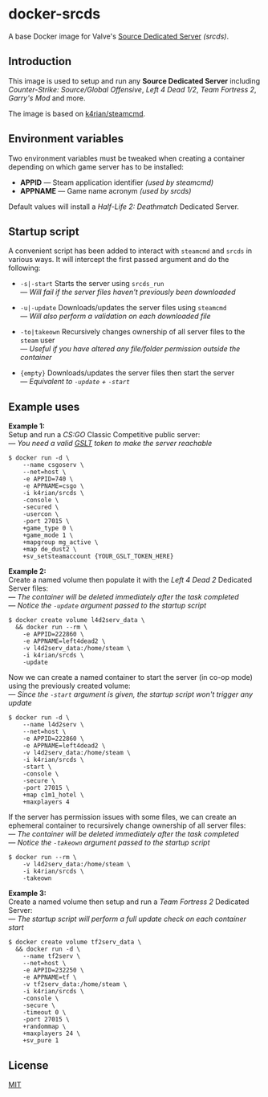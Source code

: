 docker-srcds
=====

A base Docker image for Valve's [Source Dedicated Server](https://developer.valvesoftware.com/wiki/Source_Dedicated_Server) *(srcds)*. 



## Introduction 

This image is used to setup and run any __Source Dedicated Server__ including *Counter-Strike: Source/Global Offensive*, *Left 4 Dead 1/2*, *Team Fortress 2*, *Garry's Mod* and more.

The image is based on [k4rian/steamcmd](https://hub.docker.com/r/k4rian/steamcmd).



## Environment variables

Two environment variables must be tweaked when creating a container depending on which game server has to be installed:
* __APPID__ — Steam application identifier *(used by steamcmd)*
* __APPNAME__ — Game name acronym *(used by srcds)*

Default values will install a *Half-Life 2: Deathmatch* Dedicated Server.



## Startup script

A convenient script has been added to interact with `steamcmd` and `srcds` in various ways.
It will intercept the first passed argument and do the following:

- `-s|-start`    Starts the server using `srcds_run`                     
— *Will fail if the server files haven't previously been downloaded*

- `-u|-update`   Downloads/updates the server files using `steamcmd`            
— *Will also perform a validation on each downloaded file*

- `-to|takeown`  Recursively changes ownership of all server files to the `steam` user     
— *Useful if you have altered any file/folder permission outside the container*

- `{empty}`      Downloads/updates the server files then start the server                   
— *Equivalent to `-update` + `-start`*



## Example uses

__Example 1:__                                 
Setup and run a *CS:GO* Classic Competitive public server:       
— *You need a valid [GSLT](https://steamcommunity.com/dev/managegameservers) token to make the server reachable*           
```
$ docker run -d \
    --name csgoserv \
    --net=host \
    -e APPID=740 \
    -e APPNAME=csgo \
    -i k4rian/srcds \
    -console \
    -secured \
    -usercon \
    -port 27015 \
    +game_type 0 \
    +game_mode 1 \
    +mapgroup mg_active \
    +map de_dust2 \
    +sv_setsteamaccount {YOUR_GSLT_TOKEN_HERE}
```


__Example 2:__                                
Create a named volume then populate it with the *Left 4 Dead 2* Dedicated Server files:       
— *The container will be deleted immediately after the task completed*             
— *Notice the `-update` argument passed to the startup script* 
```
$ docker create volume l4d2serv_data \
  && docker run --rm \
    -e APPID=222860 \
    -e APPNAME=left4dead2 \
    -v l4d2serv_data:/home/steam \
    -i k4rian/srcds \
    -update
```

Now we can create a named container to start the server (in co-op mode) using the previously created volume:         
— *Since the `-start` argument is given, the startup script won't trigger any update* 
```
$ docker run -d \
    --name l4d2serv \
    --net=host \
    -e APPID=222860 \
    -e APPNAME=left4dead2 \
    -v l4d2serv_data:/home/steam \
    -i k4rian/srcds \
    -start \
    -console \
    -secure \
    -port 27015 \
    +map c1m1_hotel \
    +maxplayers 4
```

If the server has permission issues with some files, we can create an ephemeral container to recursively change 
ownership of all server files:                  
— *The container will be deleted immediately after the task completed*             
— *Notice the `-takeown` argument passed to the startup script* 
```
$ docker run --rm \
    -v l4d2serv_data:/home/steam \
    -i k4rian/srcds \
    -takeown
```


__Example 3:__                                  
Create a named volume then setup and run a *Team Fortress 2* Dedicated Server:              
— *The startup script will perform a full update check on each container start* 
```
$ docker create volume tf2serv_data \
  && docker run -d \
    --name tf2serv \
    --net=host \
    -e APPID=232250 \
    -e APPNAME=tf \
    -v tf2serv_data:/home/steam \
    -i k4rian/srcds \
    -console \
    -secure \
    -timeout 0 \
    -port 27015 \
    +randommap \
    +maxplayers 24 \
    +sv_pure 1
```



## License

[MIT](LICENSE)